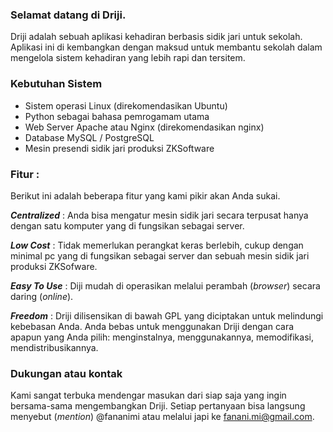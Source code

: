 ### Selamat datang di Driji.
Driji adalah sebuah aplikasi kehadiran berbasis sidik jari untuk sekolah. Aplikasi ini di kembangkan dengan maksud untuk membantu sekolah dalam mengelola sistem kehadiran yang lebih rapi dan tersitem.

### Kebutuhan Sistem

* Sistem operasi Linux (direkomendasikan Ubuntu)
* Python sebagai bahasa pemrogamam utama
* Web Server Apache atau Nginx (direkomendasikan nginx)
* Database MySQL / PostgreSQL
* Mesin presendi sidik jari produksi ZKSoftware

### Fitur :
Berikut ini adalah beberapa fitur yang kami pikir akan Anda sukai.

***Centralized*** : 
Anda bisa mengatur mesin sidik jari secara terpusat hanya dengan satu komputer yang di fungsikan sebagai server.

***Low Cost*** : 
Tidak memerlukan perangkat keras berlebih, cukup dengan minimal pc yang di fungsikan sebagai server dan sebuah mesin sidik jari produksi ZKSofware.

***Easy To Use*** : 
Diji mudah di operasikan melalui perambah (*browser*) secara daring (*online*).

***Freedom*** : 
Driji dilisensikan di bawah GPL yang diciptakan untuk melindungi kebebasan Anda. Anda bebas untuk menggunakan Driji dengan cara apapun yang Anda pilih: menginstalnya, menggunakannya, memodifikasi, mendistribusikannya.

### Dukungan atau kontak
Kami sangat terbuka mendengar masukan dari siap saja yang ingin bersama-sama mengembangkan Driji. Setiap pertanyaan bisa langsung menyebut (*mention*) @fananimi  atau melalui japi ke fanani.mi@gmail.com.
